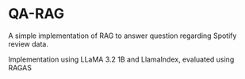 # QA-RAG

A simple implementation of RAG to answer question regarding Spotify review data.

Implementation using LLaMA 3.2 1B and LlamaIndex, evaluated using RAGAS
